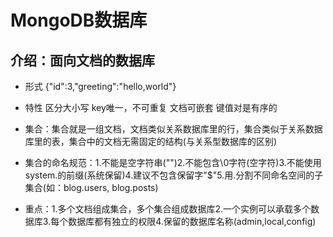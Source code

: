 # MongoDB数据库
## 介绍：面向文档的数据库
- 形式
{"id":3,"greeting":"hello,world"}
- 特性
区分大小写 key唯一，不可重复 文档可嵌套 键值对是有序的

- 集合：集合就是一组文档，文档类似关系数据库里的行，集合类似于关系数据库里的表，集合中的文档无需固定的结构(与关系型数据库的区别)
- 集合的命名规范：1.不能是空字符串("")2.不能包含\0字符(空字符)3.不能使用system.的前缀(系统保留)4.建议不包含保留字"$"5.用.分割不同命名空间的子集合(如：blog.users, blog.posts)
- 重点：1.多个文档组成集合，多个集合组成数据库2.一个实例可以承载多个数据库3.每个数据库都有独立的权限4.保留的数据库名称(admin,local,config)

